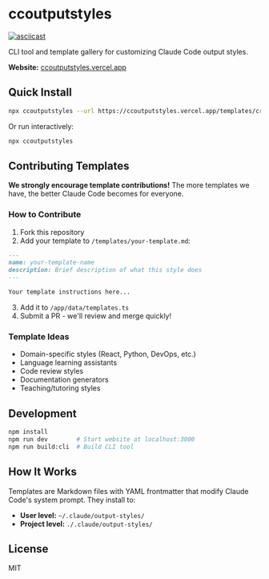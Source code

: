 # ccoutputstyles

[![asciicast](https://asciinema.org/a/dJLG9t7nNy3QtDM4r5H87y5Jr.svg)](https://asciinema.org/a/dJLG9t7nNy3QtDM4r5H87y5Jr)

CLI tool and template gallery for customizing Claude Code output styles.

**Website:** [ccoutputstyles.vercel.app](https://ccoutputstyles.vercel.app)

## Quick Install

```bash
npx ccoutputstyles --url https://ccoutputstyles.vercel.app/templates/critical-code-reviewer
```

Or run interactively:
```bash
npx ccoutputstyles
```

## Contributing Templates

**We strongly encourage template contributions!** The more templates we have, the better Claude Code becomes for everyone.

### How to Contribute

1. Fork this repository
2. Add your template to `/templates/your-template.md`:
```markdown
---
name: your-template-name
description: Brief description of what this style does
---

Your template instructions here...
```

3. Add it to `/app/data/templates.ts`
4. Submit a PR - we'll review and merge quickly!

### Template Ideas
- Domain-specific styles (React, Python, DevOps, etc.)
- Language learning assistants
- Code review styles
- Documentation generators
- Teaching/tutoring styles

## Development

```bash
npm install
npm run dev        # Start website at localhost:3000
npm run build:cli  # Build CLI tool
```

## How It Works

Templates are Markdown files with YAML frontmatter that modify Claude Code's system prompt. They install to:
- **User level:** `~/.claude/output-styles/`
- **Project level:** `./.claude/output-styles/`

## License

MIT